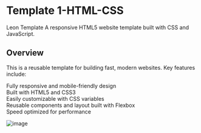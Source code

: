 # Template 1-HTML-CSS
Leon Template A responsive HTML5 website template built with CSS and JavaScript.

## Overview
This is a reusable template for building fast, modern websites. Key features include:

Fully responsive and mobile-friendly design \
Built with HTML5 and CSS3 \
Easily customizable with CSS variables \
Reusable components and layout built with Flexbox \
Speed optimized for performance


![image](https://github.com/babdellghani/Template1-HTML-CSS/assets/143917624/c884d6da-2616-40ef-ada6-58f7956bf0a2)
